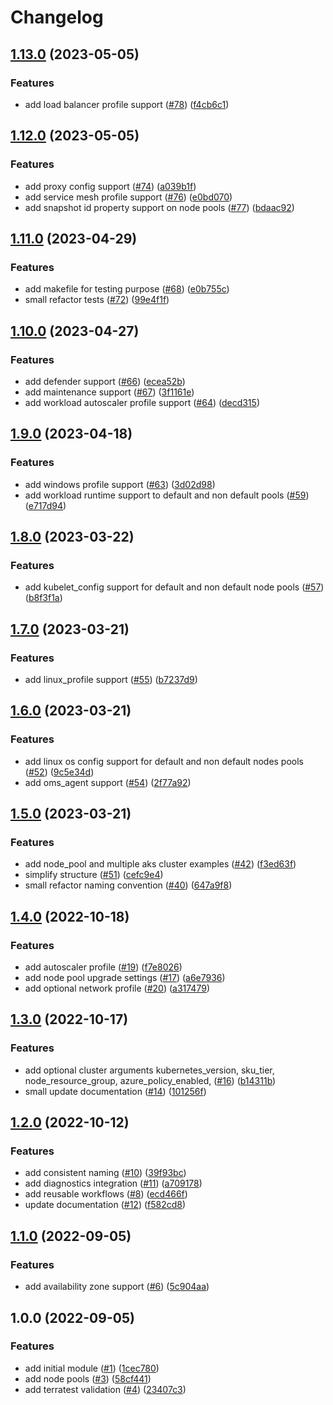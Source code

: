 # Changelog

## [1.13.0](https://github.com/aztfmods/module-azurerm-aks/compare/v1.12.0...v1.13.0) (2023-05-05)


### Features

* add load balancer profile support ([#78](https://github.com/aztfmods/module-azurerm-aks/issues/78)) ([f4cb6c1](https://github.com/aztfmods/module-azurerm-aks/commit/f4cb6c1c4a57ba921d73776d7c13afd79a73aab0))

## [1.12.0](https://github.com/aztfmods/module-azurerm-aks/compare/v1.11.0...v1.12.0) (2023-05-05)


### Features

* add proxy config support ([#74](https://github.com/aztfmods/module-azurerm-aks/issues/74)) ([a039b1f](https://github.com/aztfmods/module-azurerm-aks/commit/a039b1ffdcd46c59f66f65389f0fd800eb9d82e4))
* add service mesh profile support ([#76](https://github.com/aztfmods/module-azurerm-aks/issues/76)) ([e0bd070](https://github.com/aztfmods/module-azurerm-aks/commit/e0bd070d1672dfcf188d76cce6d69601f3ee8765))
* add snapshot id property support on node pools ([#77](https://github.com/aztfmods/module-azurerm-aks/issues/77)) ([bdaac92](https://github.com/aztfmods/module-azurerm-aks/commit/bdaac9218749591a3e1569cd869f6fbb098e8a4d))

## [1.11.0](https://github.com/aztfmods/module-azurerm-aks/compare/v1.10.0...v1.11.0) (2023-04-29)


### Features

* add makefile for testing purpose ([#68](https://github.com/aztfmods/module-azurerm-aks/issues/68)) ([e0b755c](https://github.com/aztfmods/module-azurerm-aks/commit/e0b755c73618fa854eb64db85993ad44dbd759a3))
* small refactor tests ([#72](https://github.com/aztfmods/module-azurerm-aks/issues/72)) ([99e4f1f](https://github.com/aztfmods/module-azurerm-aks/commit/99e4f1f15c27fce5b6e3cdffe6b7708b460b4f98))

## [1.10.0](https://github.com/aztfmods/module-azurerm-aks/compare/v1.9.0...v1.10.0) (2023-04-27)


### Features

* add defender support ([#66](https://github.com/aztfmods/module-azurerm-aks/issues/66)) ([ecea52b](https://github.com/aztfmods/module-azurerm-aks/commit/ecea52b36b2c8104a2d838c34708415d08aebe81))
* add maintenance support ([#67](https://github.com/aztfmods/module-azurerm-aks/issues/67)) ([3f1161e](https://github.com/aztfmods/module-azurerm-aks/commit/3f1161ef6412532b8856742724fe97fa68dcf6de))
* add workload autoscaler profile support ([#64](https://github.com/aztfmods/module-azurerm-aks/issues/64)) ([decd315](https://github.com/aztfmods/module-azurerm-aks/commit/decd315505bcd212a7d9c52e1de040699e5b878c))

## [1.9.0](https://github.com/aztfmods/module-azurerm-aks/compare/v1.8.0...v1.9.0) (2023-04-18)


### Features

* add windows profile support ([#63](https://github.com/aztfmods/module-azurerm-aks/issues/63)) ([3d02d98](https://github.com/aztfmods/module-azurerm-aks/commit/3d02d987ec2121a04ed60ed999e73b5e6a14a001))
* add workload runtime support to default and non default pools ([#59](https://github.com/aztfmods/module-azurerm-aks/issues/59)) ([e717d94](https://github.com/aztfmods/module-azurerm-aks/commit/e717d944d3f9c0e69738d6175c0a187c8aa2498b))

## [1.8.0](https://github.com/aztfmods/module-azurerm-aks/compare/v1.7.0...v1.8.0) (2023-03-22)


### Features

* add kubelet_config support for default and non default node pools ([#57](https://github.com/aztfmods/module-azurerm-aks/issues/57)) ([b8f3f1a](https://github.com/aztfmods/module-azurerm-aks/commit/b8f3f1aef1f1b5f50382b5a9f2244d349dd0ee1d))

## [1.7.0](https://github.com/aztfmods/module-azurerm-aks/compare/v1.6.0...v1.7.0) (2023-03-21)


### Features

* add linux_profile support ([#55](https://github.com/aztfmods/module-azurerm-aks/issues/55)) ([b7237d9](https://github.com/aztfmods/module-azurerm-aks/commit/b7237d90242196117c501a84afaea01963932808))

## [1.6.0](https://github.com/aztfmods/module-azurerm-aks/compare/v1.5.0...v1.6.0) (2023-03-21)


### Features

* add linux os config support for default and non default nodes pools ([#52](https://github.com/aztfmods/module-azurerm-aks/issues/52)) ([9c5e34d](https://github.com/aztfmods/module-azurerm-aks/commit/9c5e34d0c9d84e4c2b541bdcf95c5b98d23c45ac))
* add oms_agent support ([#54](https://github.com/aztfmods/module-azurerm-aks/issues/54)) ([2f77a92](https://github.com/aztfmods/module-azurerm-aks/commit/2f77a92a8234b2c1d2329e96ae81c39ca8639519))

## [1.5.0](https://github.com/aztfmods/module-azurerm-aks/compare/v1.4.0...v1.5.0) (2023-03-21)


### Features

* add node_pool and multiple aks cluster examples ([#42](https://github.com/aztfmods/module-azurerm-aks/issues/42)) ([f3ed63f](https://github.com/aztfmods/module-azurerm-aks/commit/f3ed63f135640556d7b9c534b3fcd489b75a77b4))
* simplify structure ([#51](https://github.com/aztfmods/module-azurerm-aks/issues/51)) ([cefc9e4](https://github.com/aztfmods/module-azurerm-aks/commit/cefc9e44386f9ec6521de725f6433c0c64bcd162))
* small refactor naming convention ([#40](https://github.com/aztfmods/module-azurerm-aks/issues/40)) ([647a9f8](https://github.com/aztfmods/module-azurerm-aks/commit/647a9f8910c91aa458303f7bd6fe00d2f937f281))

## [1.4.0](https://github.com/aztfmods/module-azurerm-aks/compare/v1.3.0...v1.4.0) (2022-10-18)


### Features

* add autoscaler profile ([#19](https://github.com/aztfmods/module-azurerm-aks/issues/19)) ([f7e8026](https://github.com/aztfmods/module-azurerm-aks/commit/f7e802636bc19f932d1fb13b134e818a10469b94))
* add node pool upgrade settings ([#17](https://github.com/aztfmods/module-azurerm-aks/issues/17)) ([a6e7936](https://github.com/aztfmods/module-azurerm-aks/commit/a6e7936f8f616249fa366193b83a332024732cfb))
* add optional network profile ([#20](https://github.com/aztfmods/module-azurerm-aks/issues/20)) ([a317479](https://github.com/aztfmods/module-azurerm-aks/commit/a3174792238f1f8075b9d071500d439ec5520bdb))

## [1.3.0](https://github.com/aztfmods/module-azurerm-aks/compare/v1.2.0...v1.3.0) (2022-10-17)


### Features

* add optional cluster arguments kubernetes_version, sku_tier, node_resource_group, azure_policy_enabled, ([#16](https://github.com/aztfmods/module-azurerm-aks/issues/16)) ([b14311b](https://github.com/aztfmods/module-azurerm-aks/commit/b14311b001791113a32a3b0f1b034a92048d6e3d))
* small update documentation ([#14](https://github.com/aztfmods/module-azurerm-aks/issues/14)) ([101256f](https://github.com/aztfmods/module-azurerm-aks/commit/101256f0be22f953314216474e251e63ebaa07f9))

## [1.2.0](https://github.com/aztfmods/module-azurerm-aks/compare/v1.1.0...v1.2.0) (2022-10-12)


### Features

* add consistent naming ([#10](https://github.com/aztfmods/module-azurerm-aks/issues/10)) ([39f93bc](https://github.com/aztfmods/module-azurerm-aks/commit/39f93bcc31efa2c01bd9d759fcaa8e1e2f24f6a9))
* add diagnostics integration ([#11](https://github.com/aztfmods/module-azurerm-aks/issues/11)) ([a709178](https://github.com/aztfmods/module-azurerm-aks/commit/a7091784b492194381778688761e28d9e878e82b))
* add reusable workflows ([#8](https://github.com/aztfmods/module-azurerm-aks/issues/8)) ([ecd466f](https://github.com/aztfmods/module-azurerm-aks/commit/ecd466f40f98939c9d977760df0720ab8e89730c))
* update documentation ([#12](https://github.com/aztfmods/module-azurerm-aks/issues/12)) ([f582cd8](https://github.com/aztfmods/module-azurerm-aks/commit/f582cd8981e8251cb092cbef12bd5a53c73da277))

## [1.1.0](https://github.com/dkooll/terraform-azurerm-aks/compare/v1.0.0...v1.1.0) (2022-09-05)


### Features

* add availability zone support ([#6](https://github.com/dkooll/terraform-azurerm-aks/issues/6)) ([5c904aa](https://github.com/dkooll/terraform-azurerm-aks/commit/5c904aa6f43e747c6153a10b436164ab906a0367))

## 1.0.0 (2022-09-05)


### Features

* add initial module ([#1](https://github.com/dkooll/terraform-azurerm-aks/issues/1)) ([1cec780](https://github.com/dkooll/terraform-azurerm-aks/commit/1cec7809f0e74bbc320349fb23326477723e4ea7))
* add node pools ([#3](https://github.com/dkooll/terraform-azurerm-aks/issues/3)) ([58cf441](https://github.com/dkooll/terraform-azurerm-aks/commit/58cf441738c47ee8aaaf16a5a5e1bc8ffe49fd3a))
* add terratest validation ([#4](https://github.com/dkooll/terraform-azurerm-aks/issues/4)) ([23407c3](https://github.com/dkooll/terraform-azurerm-aks/commit/23407c3a894957833827d0140a47595a7991442a))
